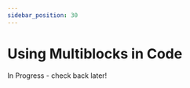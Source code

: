 ```yaml
---
sidebar_position: 30
---
```


# Using Multiblocks in Code

In Progress - check back later!
<!-- TODO: Document -->